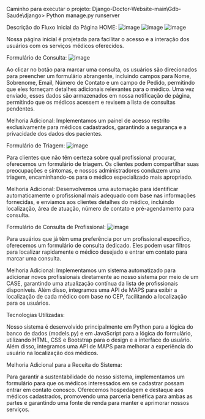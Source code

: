 Caminho para executar o projeto: Django-Doctor-Website-main\Gdb-Saude\django> Python manage.py runserver



Descrição do Fluxo Inicial da Página HOME: ![image](https://github.com/ThiagoRamosRodrigues/Vicio-zero-gdb/assets/112834625/eeb8443b-7061-4057-9652-e3b439f99a35) ![image](https://github.com/ThiagoRamosRodrigues/Vicio-zero-gdb/assets/112834625/5bbc1137-e807-4d43-ad7b-769dc69b72cf)
![image](https://github.com/ThiagoRamosRodrigues/Vicio-zero-gdb/assets/112834625/ba38a973-e247-4276-a89d-ef20d95a1ad2)



Nossa página inicial é projetada para facilitar o acesso e a interação dos usuários com os serviços médicos oferecidos.

Formulário de Consulta: ![image](https://github.com/ThiagoRamosRodrigues/Vicio-zero-gdb/assets/112834625/ed426598-be84-465f-b4f6-a22ba23642a9)


Ao clicar no botão para marcar uma consulta, os usuários são direcionados para preencher um formulário abrangente, incluindo campos para Nome, Sobrenome, Email, Número de Contato e um campo de Pedido, permitindo que eles forneçam detalhes adicionais relevantes para o médico. Uma vez enviado, esses dados são armazenados em nossa notificação de página, permitindo que os médicos acessem e revisem a lista de consultas pendentes.

Melhoria Adicional: Implementamos um painel de acesso restrito exclusivamente para médicos cadastrados, garantindo a segurança e a privacidade dos dados dos pacientes.

Formulário de Triagem: ![image](https://github.com/ThiagoRamosRodrigues/Vicio-zero-gdb/assets/112834625/ed3b132d-60e8-4f21-abc2-8fcf5b629b02)


Para clientes que não têm certeza sobre qual profissional procurar, oferecemos um formulário de triagem. Os clientes podem compartilhar suas preocupações e sintomas, e nossos administradores conduzem uma triagem, encaminhando-os para o médico especializado mais apropriado.

Melhoria Adicional: Desenvolvemos uma automação para identificar automaticamente o profissional mais adequado com base nas informações fornecidas, e enviamos aos clientes detalhes do médico, incluindo localização, área de atuação, número de contato e pré-agendamento para consulta.

Formulário de Consulta de Profissional: ![image](https://github.com/ThiagoRamosRodrigues/Vicio-zero-gdb/assets/112834625/bdd80574-aa07-4e51-856b-0e11f7c94584)


Para usuários que já têm uma preferência por um profissional específico, oferecemos um formulário de consulta dedicado. Eles podem usar filtros para localizar rapidamente o médico desejado e entrar em contato para marcar uma consulta.

Melhoria Adicional: Implementamos um sistema automatizado para adicionar novos profissionais diretamente ao nosso sistema por meio de um CASE, garantindo uma atualização contínua da lista de profissionais disponíveis. Além disso, integramos uma API de MAPS para exibir a localização de cada médico com base no CEP, facilitando a localização para os usuários.

Tecnologias Utilizadas:

Nosso sistema é desenvolvido principalmente em Python para a lógica do banco de dados (models.py) e em JavaScript para a lógica do formulário, utilizando HTML, CSS e Bootstrap para o design e a interface do usuário. Além disso, integramos uma API de MAPS para melhorar a experiência do usuário na localização dos médicos.

Melhoria Adicional para a Receita do Sistema:

Para garantir a sustentabilidade do nosso sistema, implementamos um formulário para que os médicos interessados em se cadastrar possam entrar em contato conosco. Oferecemos hospedagem e destaque aos médicos cadastrados, promovendo uma parceria benéfica para ambas as partes e garantindo uma fonte de renda para manter e aprimorar nossos serviços.


